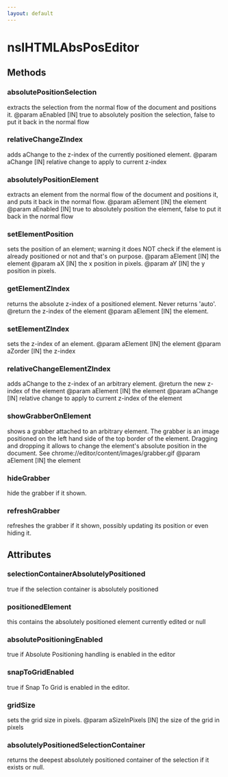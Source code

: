 ```yaml
---
layout: default
---
```


# nsIHTMLAbsPosEditor #

## Methods ##

### absolutePositionSelection ###

extracts the selection from the normal flow of the document and
positions it.
@param aEnabled [IN] true to absolutely position the selection,
                     false to put it back in the normal flow


### relativeChangeZIndex ###

adds aChange to the z-index of the currently positioned element.
@param aChange [IN] relative change to apply to current z-index


### absolutelyPositionElement ###

extracts an element from the normal flow of the document and
positions it, and puts it back in the normal flow.
@param aElement [IN] the element
@param aEnabled [IN] true to absolutely position the element,
                     false to put it back in the normal flow


### setElementPosition ###

sets the position of an element; warning it does NOT check if the
element is already positioned or not and that's on purpose.
@param aElement [IN] the element
@param aX       [IN] the x position in pixels.
@param aY       [IN] the y position in pixels.


### getElementZIndex ###

returns the absolute z-index of a positioned element. Never returns 'auto'.
@return         the z-index of the element
@param aElement [IN] the element.


### setElementZIndex ###

sets the z-index of an element.
@param aElement [IN] the element
@param aZorder  [IN] the z-index


### relativeChangeElementZIndex ###

adds aChange to the z-index of an arbitrary element.
@return         the new z-index of the element
@param aElement [IN] the element
@param aChange  [IN] relative change to apply to current z-index of
                     the element


### showGrabberOnElement ###

shows a grabber attached to an arbitrary element. The grabber is an image
positioned on the left hand side of the top border of the element. Dragging
and dropping it allows to change the element's absolute position in the
document. See chrome://editor/content/images/grabber.gif
@param aElement [IN] the element


### hideGrabber ###

hide the grabber if it shown.


### refreshGrabber ###

refreshes the grabber if it shown, possibly updating its position or
even hiding it.


## Attributes ##

### selectionContainerAbsolutelyPositioned ###

true if the selection container is absolutely positioned


### positionedElement ###

this contains the absolutely positioned element currently edited
or null


### absolutePositioningEnabled ###

true if Absolute Positioning handling is enabled in the editor


### snapToGridEnabled ###

true if Snap To Grid is enabled in the editor.


### gridSize ###

sets the grid size in pixels.
@param aSizeInPixels [IN] the size of the grid in pixels


### absolutelyPositionedSelectionContainer ###

returns the deepest absolutely positioned container of the selection
if it exists or null.

